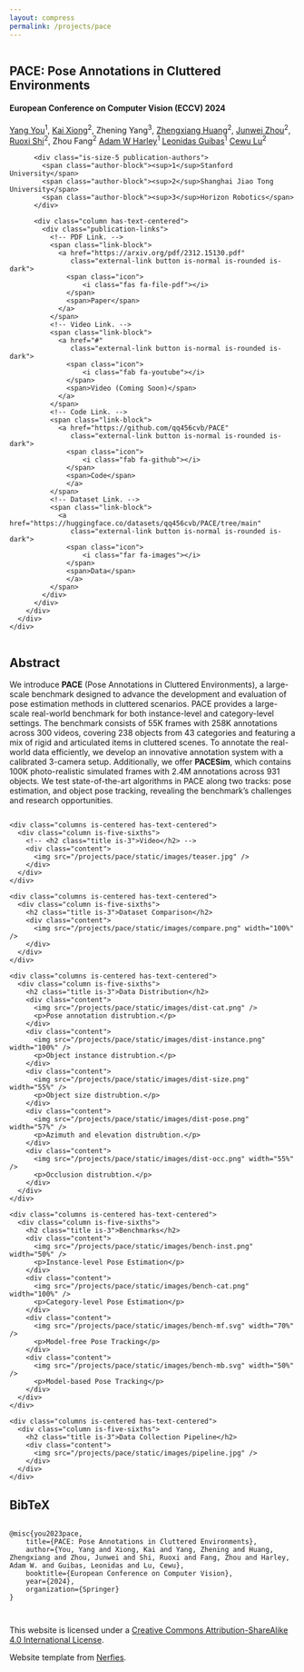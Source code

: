 ```yaml
---
layout: compress
permalink: /projects/pace
---
```


<html>
<head>
  <meta charset="utf-8">
  <meta name="description"
        content="Pose Annotations in Cluttered Environments">
  <meta name="keywords" content="PACE, dataset, pose estimation, clutter">
  <meta name="viewport" content="width=device-width, initial-scale=1">
  <title>PACE: Pose Annotations in Cluttered Environments</title>
  <!-- Global site tag (gtag.js) - Google Analytics -->
  <!-- <script async src="https://www.googletagmanager.com/gtag/js?id=G-PYVRSFMDRL"></script>
  <script>
    window.dataLayer = window.dataLayer || [];

    function gtag() {
      dataLayer.push(arguments);
    }

    gtag('js', new Date());

    gtag('config', 'G-PYVRSFMDRL');
  </script> -->

  <link href="https://fonts.googleapis.com/css?family=Google+Sans|Noto+Sans|Castoro"
        rel="stylesheet">

  <link rel="stylesheet" href="/projects/pace/static/css/bulma.min.css">
  <link rel="stylesheet" href="/projects/pace/static/css/bulma-carousel.min.css">
  <link rel="stylesheet" href="/projects/pace/static/css/bulma-slider.min.css">
  <link rel="stylesheet" href="/projects/pace/static/css/fontawesome.all.min.css">
  <link rel="stylesheet"
        href="https://cdn.jsdelivr.net/gh/jpswalsh/academicons@1/css/academicons.min.css">
  <link rel="stylesheet" href="/projects/pace/static/css/index.css">
  <link rel="icon" href="/projects/pace/static/images/favicon.svg">

  <script src="https://ajax.googleapis.com/ajax/libs/jquery/3.5.1/jquery.min.js"></script>
  <script defer src="/projects/pace/static/js/fontawesome.all.min.js"></script>
  <script src="/projects/pace/static/js/bulma-carousel.min.js"></script>
  <script src="/projects/pace/static/js/bulma-slider.min.js"></script>
  <script src="/projects/pace/static/js/index.js"></script>
</head>
<body>

<!-- <nav class="navbar" role="navigation" aria-label="main navigation">
  <div class="navbar-brand">
    <a role="button" class="navbar-burger" aria-label="menu" aria-expanded="false">
      <span aria-hidden="true"></span>
      <span aria-hidden="true"></span>
      <span aria-hidden="true"></span>
    </a>
  </div>
  <div class="navbar-menu">
    <div class="navbar-start" style="flex-grow: 1; justify-content: center;">
      <a class="navbar-item" href="https://keunhong.com">
      <span class="icon">
          <i class="fas fa-home"></i>
      </span>
      </a>

      <div class="navbar-item has-dropdown is-hoverable">
        <a class="navbar-link">
          More Research
        </a>
        <div class="navbar-dropdown">
          <a class="navbar-item" href="https://hypernerf.github.io">
            HyperNeRF
          </a>
          <a class="navbar-item" href="https://nerfies.github.io">
            Nerfies
          </a>
          <a class="navbar-item" href="https://latentfusion.github.io">
            LatentFusion
          </a>
          <a class="navbar-item" href="https://photoshape.github.io">
            PhotoShape
          </a>
        </div>
      </div>
    </div>

  </div>
</nav> -->


<section class="hero">
  <div class="hero-body">
    <div class="container is-max-desktop">
      <div class="columns is-centered">
        <div class="column has-text-centered">
          <h1 class="title is-1 publication-title">PACE: Pose Annotations in Cluttered Environments</h1>
          <h4 class="title is-4 conference">European Conference on Computer Vision (<span class="grad_text">ECCV</span>) 2024</h4>
          <div class="is-size-5 publication-authors">
            <span class="author-block">
              <a href="https://qq456cvb.github.io">Yang You</a><sup>1</sup>,</span>
            <span class="author-block">
              <a href="https://xiongkai.netlify.app">Kai Xiong</a><sup>2</sup>,</span>
            <span class="author-block">
              Zhening Yang<sup>3</sup>,
            </span>
            <span class="author-block">
              <a href="https://github.com/huangzhengxiang">Zhengxiang Huang</a><sup>2</sup>,
            </span>
            <span class="author-block">
              <a href="https://github.com/Zhou-jw">Junwei Zhou</a><sup>2</sup>,
            </span>
            <span class="author-block">
              <a href="https://rshi.top">Ruoxi Shi</a><sup>2</sup>,
            </span>
            <span class="author-block">
              Zhou Fang<sup>2</sup>
            </span>
            <span class="author-block">
              <a href="https://adamharley.com">Adam W Harley</a><sup>1</sup>
            </span>
            <span class="author-block">
              <a href="https://geometry.stanford.edu/member/guibas/">Leonidas Guibas</a><sup>1</sup>
            </span>
            <span class="author-block">
              <a href="https://www.mvig.org">Cewu Lu</a><sup>2</sup>
            </span>
          </div>

          <div class="is-size-5 publication-authors">
            <span class="author-block"><sup>1</sup>Stanford University</span>
            <span class="author-block"><sup>2</sup>Shanghai Jiao Tong University</span>
            <span class="author-block"><sup>3</sup>Horizon Robotics</span>
          </div>

          <div class="column has-text-centered">
            <div class="publication-links">
              <!-- PDF Link. -->
              <span class="link-block">
                <a href="https://arxiv.org/pdf/2312.15130.pdf"
                   class="external-link button is-normal is-rounded is-dark">
                  <span class="icon">
                      <i class="fas fa-file-pdf"></i>
                  </span>
                  <span>Paper</span>
                </a>
              </span>
              <!-- Video Link. -->
              <span class="link-block">
                <a href="#"
                   class="external-link button is-normal is-rounded is-dark">
                  <span class="icon">
                      <i class="fab fa-youtube"></i>
                  </span>
                  <span>Video (Coming Soon)</span>
                </a>
              </span>
              <!-- Code Link. -->
              <span class="link-block">
                <a href="https://github.com/qq456cvb/PACE"
                   class="external-link button is-normal is-rounded is-dark">
                  <span class="icon">
                      <i class="fab fa-github"></i>
                  </span>
                  <span>Code</span>
                  </a>
              </span>
              <!-- Dataset Link. -->
              <span class="link-block">
                <a href="https://huggingface.co/datasets/qq456cvb/PACE/tree/main"
                   class="external-link button is-normal is-rounded is-dark">
                  <span class="icon">
                      <i class="far fa-images"></i>
                  </span>
                  <span>Data</span>
                  </a>
              </span>
            </div>
          </div>
        </div>
      </div>
    </div>
  </div>
</section>

<!-- <section class="hero teaser">
  <div class="container is-max-desktop">
    <div class="hero-body">
      <video id="teaser" autoplay muted loop playsinline height="100%">
        <source src="/projects/pace/static/videos/teaser.mp4"
                type="video/mp4">
      </video>
      <h2 class="subtitle has-text-centered">
        <span class="dnerf">Nerfies</span> turns selfie videos from your phone into
        free-viewpoint
        portraits.
      </h2>
    </div>
  </div>
</section>


<section class="hero is-light is-small">
  <div class="hero-body">
    <div class="container">
      <div id="results-carousel" class="carousel results-carousel">
        <div class="item item-steve">
          <video poster="" id="steve" autoplay controls muted loop playsinline height="100%">
            <source src="/projects/pace/static/videos/steve.mp4"
                    type="video/mp4">
          </video>
        </div>
        <div class="item item-chair-tp">
          <video poster="" id="chair-tp" autoplay controls muted loop playsinline height="100%">
            <source src="/projects/pace/static/videos/chair-tp.mp4"
                    type="video/mp4">
          </video>
        </div>
        <div class="item item-shiba">
          <video poster="" id="shiba" autoplay controls muted loop playsinline height="100%">
            <source src="/projects/pace/static/videos/shiba.mp4"
                    type="video/mp4">
          </video>
        </div>
        <div class="item item-fullbody">
          <video poster="" id="fullbody" autoplay controls muted loop playsinline height="100%">
            <source src="/projects/pace/static/videos/fullbody.mp4"
                    type="video/mp4">
          </video>
        </div>
        <div class="item item-blueshirt">
          <video poster="" id="blueshirt" autoplay controls muted loop playsinline height="100%">
            <source src="/projects/pace/static/videos/blueshirt.mp4"
                    type="video/mp4">
          </video>
        </div>
        <div class="item item-mask">
          <video poster="" id="mask" autoplay controls muted loop playsinline height="100%">
            <source src="/projects/pace/static/videos/mask.mp4"
                    type="video/mp4">
          </video>
        </div>
        <div class="item item-coffee">
          <video poster="" id="coffee" autoplay controls muted loop playsinline height="100%">
            <source src="/projects/pace/static/videos/coffee.mp4"
                    type="video/mp4">
          </video>
        </div>
        <div class="item item-toby">
          <video poster="" id="toby" autoplay controls muted loop playsinline height="100%">
            <source src="/projects/pace/static/videos/toby2.mp4"
                    type="video/mp4">
          </video>
        </div>
      </div>
    </div>
  </div>
</section> -->


<section class="section">
  <div class="container is-max-desktop">
    <!-- Abstract. -->
    <div class="columns is-centered has-text-centered">
      <div class="column is-five-sixths">
        <h2 class="title is-3">Abstract</h2>
        <div class="content has-text-justified">
          <p>
            We introduce <b>PACE</b> (Pose Annotations in Cluttered Environments), a large-scale benchmark designed to advance the development and evaluation of pose estimation methods in cluttered scenarios. PACE provides a large-scale real-world benchmark for both instance-level and category-level settings. The benchmark consists of 55K frames with 258K annotations across 300 videos, covering 238 objects from 43 categories and featuring a mix of rigid and articulated items in cluttered scenes. To annotate the real-world data efficiently, we develop an innovative annotation system with a calibrated 3-camera setup. Additionally, we offer <b>PACESim</b>, which contains 100K photo-realistic simulated frames with 2.4M annotations across 931 objects. We test state-of-the-art algorithms in PACE along two tracks: pose estimation, and object pose tracking, revealing the benchmark’s challenges and research opportunities.
          </p>
        </div>
      </div>
    </div>
    <!--/ Abstract. -->

    <div class="columns is-centered has-text-centered">
      <div class="column is-five-sixths">
        <!-- <h2 class="title is-3">Video</h2> -->
        <div class="content">
          <img src="/projects/pace/static/images/teaser.jpg" />
        </div>
      </div>
    </div>

    <div class="columns is-centered has-text-centered">
      <div class="column is-five-sixths">
        <h2 class="title is-3">Dataset Comparison</h2>
        <div class="content">
          <img src="/projects/pace/static/images/compare.png" width="100%" />
        </div>
      </div>
    </div>

    <div class="columns is-centered has-text-centered">
      <div class="column is-five-sixths">
        <h2 class="title is-3">Data Distribution</h2>
        <div class="content">
          <img src="/projects/pace/static/images/dist-cat.png" />
          <p>Pose annotation distrubtion.</p>
        </div>
        <div class="content">
          <img src="/projects/pace/static/images/dist-instance.png" width="100%" />
          <p>Object instance distrubtion.</p>
        </div>
        <div class="content">
          <img src="/projects/pace/static/images/dist-size.png" width="55%" />
          <p>Object size distrubtion.</p>
        </div>
        <div class="content">
          <img src="/projects/pace/static/images/dist-pose.png" width="57%" />
          <p>Azimuth and elevation distrubtion.</p>
        </div>
        <div class="content">
          <img src="/projects/pace/static/images/dist-occ.png" width="55%" />
          <p>Occlusion distrubtion.</p>
        </div>
      </div>
    </div>

    <div class="columns is-centered has-text-centered">
      <div class="column is-five-sixths">
        <h2 class="title is-3">Benchmarks</h2>
        <div class="content">
          <img src="/projects/pace/static/images/bench-inst.png" width="50%" />
          <p>Instance-level Pose Estimation</p>
        </div>
        <div class="content">
          <img src="/projects/pace/static/images/bench-cat.png" width="100%" />
          <p>Category-level Pose Estimation</p>
        </div>
        <div class="content">
          <img src="/projects/pace/static/images/bench-mf.svg" width="70%" />
          <p>Model-free Pose Tracking</p>
        </div>
        <div class="content">
          <img src="/projects/pace/static/images/bench-mb.svg" width="50%" />
          <p>Model-based Pose Tracking</p>
        </div>
      </div>
    </div>

    <div class="columns is-centered has-text-centered">
      <div class="column is-five-sixths">
        <h2 class="title is-3">Data Collection Pipeline</h2>
        <div class="content">
          <img src="/projects/pace/static/images/pipeline.jpg" />
        </div>
      </div>
    </div>
  </div>

</section>


<section class="section" id="BibTeX">
  <div class="container is-max-desktop content">
    <h2 class="title">BibTeX</h2>
    <pre><code>
@misc{you2023pace,
    title={PACE: Pose Annotations in Cluttered Environments},
    author={You, Yang and Xiong, Kai and Yang, Zhening and Huang, Zhengxiang and Zhou, Junwei and Shi, Ruoxi and Fang, Zhou and Harley, Adam W. and Guibas, Leonidas and Lu, Cewu},
    booktitle={European Conference on Computer Vision},
    year={2024},
    organization={Springer}
}
    </code></pre>
  </div>
</section>


<footer class="footer">
  <div class="container">
    <div class="content has-text-centered">
      <a class="icon-link" href="#">
        <i class="fas fa-file-pdf"></i>
      </a>
      <a class="icon-link" href="#" class="external-link" disabled>
        <i class="fab fa-github"></i>
      </a>
    </div>
    <div class="columns is-centered">
      <div class="column is-8">
        <div class="content">
          <p>
            This website is licensed under a <a rel="license"
                                                href="http://creativecommons.org/licenses/by-sa/4.0/">Creative
            Commons Attribution-ShareAlike 4.0 International License</a>.
          </p>
          <p>
            Website template from <a href="https://github.com/nerfies/nerfies.github.io">Nerfies</a>.
          </p>
        </div>
      </div>
    </div>
  </div>
</footer>

</body>
</html>
